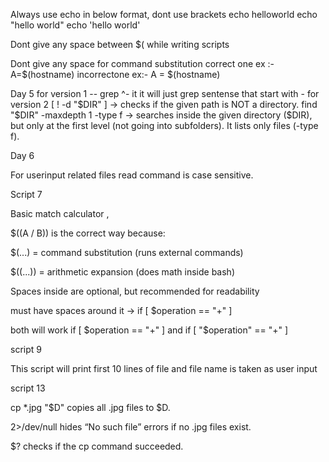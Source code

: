 Always use echo in below format, dont use brackets
echo helloworld
echo "hello world"
echo 'hello world'

Dont give any space between $( while writing scripts

Dont give any space for command substitution
correct one ex :- A=$(hostname)
incorrectone ex:- A = $(hostname)

Day 5
for version 1  -- grep ^- it it will just grep sentense that start with - 
for version 2
   [ ! -d "$DIR" ] → checks if the given path is NOT a directory.
   find "$DIR" -maxdepth 1 -type f → searches inside the given directory ($DIR), but only at the first level (not going into subfolders). It lists only files (-type f).

Day 6

For userinput related files read command is case sensitive.

Script 7 

  Basic match calculator , 

   $((A / B)) is the correct way because:

   $(...) = command substitution (runs external commands)

  $((...)) = arithmetic expansion (does math inside bash)
  
   Spaces inside are optional, but recommended for readability
   
   must have spaces around it → if [ $operation == "+" ]

   both will work if [ $operation == "+" ] and if [ "$operation" == "+" ]


   script 9

   This script will print first 10 lines of file and file name is taken as user input

   script 13

   cp *.jpg "$D" copies all .jpg files to $D.

2>/dev/null hides “No such file” errors if no .jpg files exist.

$? checks if the cp command succeeded.
